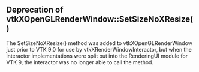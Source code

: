 ## Deprecation of vtkXOpenGLRenderWindow::SetSizeNoXResize()

The SetSizeNoXResize() method was added to vtkXOpenGLRenderWindow just prior
to VTK 9.0 for use by vtkXRenderWindowInteractor, but when the interactor
implementations were split out into the RenderingUI module for VTK 9, the
interactor was no longer able to call the method.
